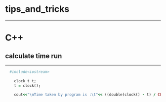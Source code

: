 # tips_and_tricks


__________________________________________
#  C++

## calculate time run

__________________________________________
```ruby
  #include<iostream>
  
	clock_t t;
	t = clock();                                                                                 //start
                                                                                                              //run
	cout<<"\nTime taken by program is :\t"<< ((double)clock() - t) / CLOCKS_PER_SEC << " sec\n";//stop
``` 
